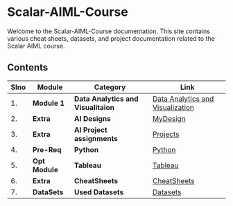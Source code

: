 # Scalar-AIML-Course

Welcome to the Scalar-AIML-Course documentation. This site contains various cheat sheets, datasets, and project documentation related to the Scalar AIML course.

## Contents

| Slno | Module     | Category | Link |
|------|------------|----------|------|
| 1.|**Module 1**   |**Data Analytics and Visualitaion** |[Data Analytics and Visualization](M1_DAV/dav-readme.md) |
| 2.|**Extra**      |**AI Designs**             | [MyDesign](MyDesign/designs-readme.mdmd) |
| 3.|**Extra**      |**AI Project assignments** | [Projects](Projects/projects-readme.md) |
| 4.|**Pre-Req**    | **Python**                | [Python](Python/python-readme.md) |
| 5.|**Opt Module** |**Tableau**                |[Tableau](Tableau/tableau-readme.md) |
| 6.|**Extra**      |**CheatSheets**            | [CheatSheets](CheatSheets/cheetsheet-readme.md) |
| 7.|**DataSets**   |**Used Datasets**          | [Datasets](datasets/dataset-readme.md) |